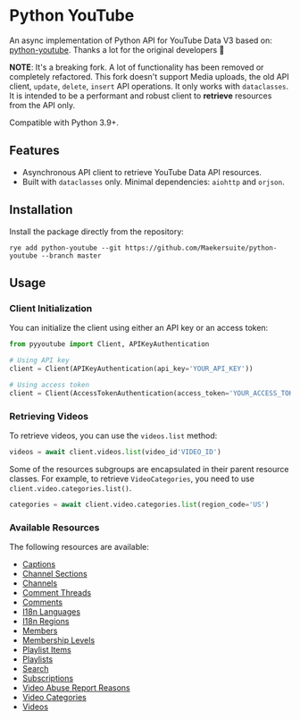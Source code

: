 # Python YouTube

An async implementation of Python API for YouTube Data V3 based on: [python-youtube](https://github.com/sns-sdks/python-youtube). Thanks a lot for the original developers 🙏

__NOTE__: It's a breaking fork. A lot of functionality has been removed or completely refactored. This fork doesn't support Media uploads, the old API client, `update`, `delete`, `insert` API operations. It only works with `dataclasses`. It is intended to be a performant and robust client to **retrieve** resources from the API only.

Compatible with Python 3.9+.

## Features

- Asynchronous API client to retrieve YouTube Data API resources.
- Built with `dataclasses` only. Minimal dependencies: `aiohttp` and `orjson`.

## Installation

Install the package directly from the repository:

```
rye add python-youtube --git https://github.com/Maekersuite/python-youtube --branch master
```

## Usage

### Client Initialization

You can initialize the client using either an API key or an access token:

```python
from pyyoutube import Client, APIKeyAuthentication

# Using API key
client = Client(APIKeyAuthentication(api_key='YOUR_API_KEY'))

# Using access token
client = Client(AccessTokenAuthentication(access_token='YOUR_ACCESS_TOKEN'))
```

### Retrieving Videos

To retrieve videos, you can use the `videos.list` method:

```python
videos = await client.videos.list(video_id'VIDEO_ID')
```

Some of the resources subgroups are encapsulated in their parent resource classes. For example, to retrieve `VideoCategories`, you need to use `client.video.categories.list()`.

```python
categories = await client.video.categories.list(region_code='US')
```

### Available Resources

The following resources are available:

- [Captions](https://github.com/Maekersuite/python-youtube/blob/master/pyyoutube/resources/captions.py)
- [Channel Sections](https://github.com/Maekersuite/python-youtube/blob/master/pyyoutube/resources/channel_sections.py)
- [Channels](https://github.com/Maekersuite/python-youtube/blob/master/pyyoutube/resources/channels.py)
- [Comment Threads](https://github.com/Maekersuite/python-youtube/blob/master/pyyoutube/resources/comment_threads.py)
- [Comments](https://github.com/Maekersuite/python-youtube/blob/master/pyyoutube/resources/comments.py)
- [I18n Languages](https://github.com/Maekersuite/python-youtube/blob/master/pyyoutube/resources/i18n_languages.py)
- [I18n Regions](https://github.com/Maekersuite/python-youtube/blob/master/pyyoutube/resources/i18n_regions.py)
- [Members](https://github.com/Maekersuite/python-youtube/blob/master/pyyoutube/resources/members.py)
- [Membership Levels](https://github.com/Maekersuite/python-youtube/blob/master/pyyoutube/resources/membership_levels.py)
- [Playlist Items](https://github.com/Maekersuite/python-youtube/blob/master/pyyoutube/resources/playlist_items.py)
- [Playlists](https://github.com/Maekersuite/python-youtube/blob/master/pyyoutube/resources/playlists.py)
- [Search](https://github.com/Maekersuite/python-youtube/blob/master/pyyoutube/resources/search.py)
- [Subscriptions](https://github.com/Maekersuite/python-youtube/blob/master/pyyoutube/resources/subscriptions.py)
- [Video Abuse Report Reasons](https://github.com/Maekersuite/python-youtube/blob/master/pyyoutube/resources/video_abuse_report_reasons.py)
- [Video Categories](https://github.com/Maekersuite/python-youtube/blob/master/pyyoutube/resources/video_categories.py)
- [Videos](https://github.com/Maekersuite/python-youtube/blob/master/pyyoutube/resources/videos.py)
